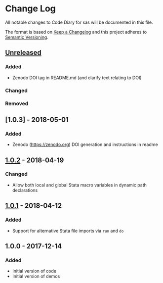 # Change Log
All notable changes to Code Diary for sas will be documented in this file.

The format is based on [Keep a Changelog](http://keepachangelog.com/en/1.0.0/) and this project adheres to [Semantic Versioning](http://semver.org/spec/v2.0.0.html).

## [Unreleased]
### Added
- Zenodo DOI tag in README.md (and clarify text relating to DOI)
### Changed
### Removed

## [1.0.3] - 2018-05-01
### Added
- Zenodo (https://zenodo.org) DOI generation and instructions in readme

## [1.0.2] - 2018-04-19
### Changed
- Allow both local and global Stata macro variables in dynamic path declarations

## [1.0.1] - 2018-04-12
### Added
- Support for alternative Stata file imports via `run` and `do`

## 1.0.0 - 2017-12-14
### Added
- Initial version of code
- Initial version of demos

[Unreleased]: https://github.com/VaccineAndDrugEvaluationCentre/code-diary-sas/compare/v1.0.3...HEAD
[1.0.2]: https://github.com/VaccineAndDrugEvaluationCentre/code-diary-sas/compare/v1.0.2...v1.0.3
[1.0.2]: https://github.com/VaccineAndDrugEvaluationCentre/code-diary-sas/compare/v1.0.1...v1.0.2
[1.0.1]: https://github.com/VaccineAndDrugEvaluationCentre/code-diary-sas/compare/v1.0.0...v1.0.1
